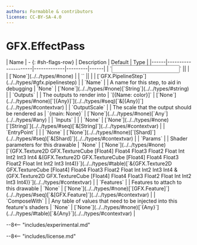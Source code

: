 ```yaml
---
authors: Formabble & contributors
license: CC-BY-SA-4.0
---
```



# GFX.EffectPass

<div class="sh-parameters" markdown="1">
| Name | - {: #sh-flags-row} | Description | Default | Type |
|------|---------------------|-------------|---------|------|
| `<input>` || | | [`None`](../../types/#none) |
| `<output>` || | | [`GFX.PipelineStep`](../../types/#gfx.pipelinestep) |
| `Name` |  | A name for this step, to aid in debugging | `None` | [`None`](../../types/#none)[`String`](../../types/#string) |
| `Outputs` |  | The outputs to render into | `[{Name: color}]` | [`None`](../../types/#none)[`[{Any}]`](../../types/#seq)[`&[{Any}]`](../../types/#contextvar) |
| `OutputScale` |  | The scale that the output should be rendered as | `{main: None}` | [`None`](../../types/#none)[`Any`](../../types/#any) |
| `Inputs` |  |  | `None` | [`None`](../../types/#none)[`[String]`](../../types/#seq)[`&[String]`](../../types/#contextvar) |
| `EntryPoint` |  |  | `None` | [`None`](../../types/#none)[`[Shard]`](../../types/#seq)[`&[Shard]`](../../types/#contextvar) |
| `Params` |  | Shader parameters for this drawable | `None` | [`None`](../../types/#none)[`{GFX.Texture2D GFX.TextureCube [Float4] Float4 Float3 Float2 Float Int Int2 Int3 Int4 &(GFX.Texture2D GFX.TextureCube [Float4] Float4 Float3 Float2 Float Int Int2 Int3 Int4)}`](../../types/#table)[`&{GFX.Texture2D GFX.TextureCube [Float4] Float4 Float3 Float2 Float Int Int2 Int3 Int4 &(GFX.Texture2D GFX.TextureCube [Float4] Float4 Float3 Float2 Float Int Int2 Int3 Int4)}`](../../types/#contextvar) |
| `Features` |  | Features to attach to this drawable | `None` | [`None`](../../types/#none)[`[GFX.Feature]`](../../types/#seq)[`&[GFX.Feature]`](../../types/#contextvar) |
| `ComposeWith` |  | Any table of values that need to be injected into this feature's shaders | `None` | [`None`](../../types/#none)[`{Any}`](../../types/#table)[`&{Any}`](../../types/#contextvar) |

</div>

--8<-- "includes/experimental.md"



--8<-- "includes/license.md"

